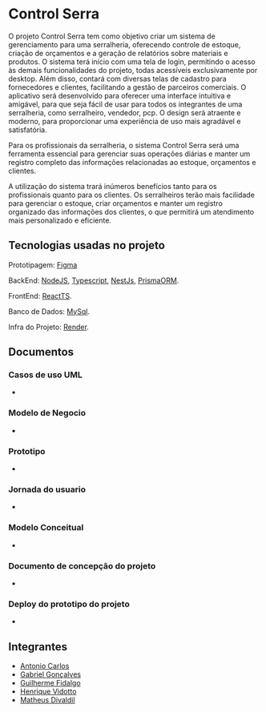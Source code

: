 # Control Serra
O projeto Control Serra tem como objetivo criar um sistema de gerenciamento para uma serralheria, oferecendo controle de estoque, criação de orçamentos e a geração de relatórios sobre materiais e produtos. O sistema terá início com uma tela de login, permitindo o acesso às demais funcionalidades do projeto, todas acessíveis exclusivamente por desktop. Além disso, contará com diversas telas de cadastro para fornecedores e clientes, facilitando a gestão de parceiros comerciais.
O aplicativo será desenvolvido para oferecer uma interface intuitiva e amigável, para que seja fácil de usar para todos os integrantes de uma serralheria, como serralheiro, vendedor, pcp. O design será atraente e moderno, para proporcionar uma experiência de uso mais agradável e satisfatória.

Para os profissionais da serralheria, o sistema Control Serra será uma ferramenta essencial para gerenciar suas operações diárias e manter um registro completo das informações relacionadas ao estoque, orçamentos e clientes.

A utilização do sistema trará inúmeros benefícios tanto para os profissionais quanto para os clientes. Os serralheiros terão mais facilidade para gerenciar o estoque, criar orçamentos e manter um registro organizado das informações dos clientes, o que permitirá um atendimento mais personalizado e eficiente.

## Tecnologias usadas no projeto
Prototipagem: [Figma](https://www.figma.com/)

BackEnd: [NodeJS](https://nodejs.org/pt-br), [Typescript](https://www.typescriptlang.org/), [NestJs](https://nestjs.com/), [PrismaORM](https://www.prisma.io/).

FrontEnd: [ReactTS](https://react.dev/).

Banco de Dados: [MySql](https://www.mysql.com/).

Infra do Projeto: [Render](https://render.com/).

## Documentos
### Casos de uso UML
* []()
### Modelo de Negocio
* []()
### Prototipo
* []()
### Jornada do usuario
* []()
### Modelo Conceitual
* []()
### Documento de concepção do projeto
* []()
### Deploy do prototipo do projeto
* []()
  
## Integrantes
* [Antonio Carlos](https://github.com/antonioN313)
* [Gabriel Gonçalves](https://github.com/gaabhenrique)
* [Guilherme Fidalgo](https://github.com/Pepelepew0000)
* [Henrique Vidotto](https://github.com/HenriqueVidotto) 
* [Matheus Divaldil](https://github.com/Divaldil)
